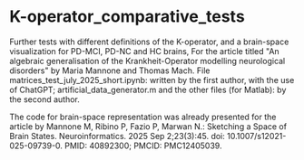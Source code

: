 # K-operator_comparative_tests

Further tests with different definitions of the K-operator, and a brain-space visualization for PD-MCI, PD-NC and HC brains, For the article titled "An algebraic generalisation of the Krankheit-Operator modelling neurological disorders" by Maria Mannone and Thomas Mach.
File matrices_test_july_2025_short.ipynb: written by the first author, with the use of ChatGPT; artificial_data_generator.m and the other files (for Matlab): by the second author.

The code for brain-space representation was already presented for the article by Mannone M, Ribino P, Fazio P, Marwan N.: Sketching a Space of Brain States. Neuroinformatics. 2025 Sep 2;23(3):45. doi: 10.1007/s12021-025-09739-0. PMID: 40892300; PMCID: PMC12405039.
